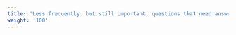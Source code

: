 ```yaml
---
title: 'Less frequently, but still important, questions that need answering'
weight: '100'
---
```

<br/>
